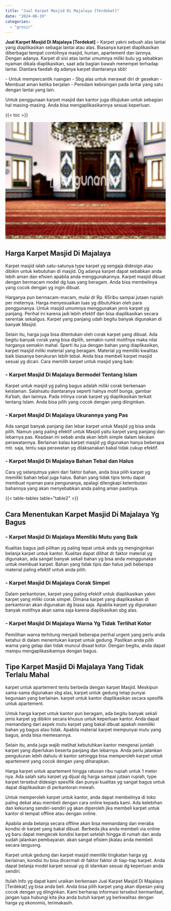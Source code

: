 ```yaml
---
title: "Jual Karpet Masjid Di Majalaya [Terdekat]"
date: "2024-06-19"
categories: 
  - "grosir"
---
```


**Jual Karpet Masjid Di Majalaya \[Terdekat\]** – Karpet yakni sebuah alas lantai yang diaplikasikan sebagai lantai atau alas. Biasanya karpet diaplikasikan diberbagai tempat contohnya masjid, hunian, apartement dan lainnya. Dengan adanya. Karpet di sisi atas lantai umumnya miliki bulu yg sebabkan nyaman dikala diaplikasikan, saat ada bagian bawah menempel terhadap lantai. Diantara faedah dg adanya karpet diantaranya sbb!

\- Untuk mempercantik ruangan - Sbg alas untuk merawat diri dr gesekan - Membuat aman ketika berjalan - Peredam kebisingan pada lantai yang satu dengan lantai yang lain.

Untuk penggunaan karpet masjid dan kantor juga ditujukan untuk sebagian hal masing-masing. Anda bisa mengaplikasikannya sesuai keperluan.

{{< toc >}}

![Jual Karpet Masjid Di Majalaya [Terdekat]](/images/grosir-karpet-murah-69.png)

## Harga Karpet Masjid Di Majalaya

Karpet masjid ialah satu-satunya type karpet yg sengaja didesign atau dibikin untuk kebutuhan di masjid. Dg adanya karpet dapat sebabkan anda lebih aman dan efisien apabila anda menggunakannya. Karpet masjid dibuat dengan bermacam model dg luas yang beragam. Anda bisa membelinya yang cocok dengan yg ingin dibuat.

Harganya pun bermacam-macam, mulai dr Rp. 65ribu sampai jutaan rupiah per meternya. Harga menyesuaikan luas yg dibutuhkan oleh para penggunanya. Untuk masjid umumnya menggunakan jenis karpet yg panjang. Perihal ini karena jadi lebih efektif dan bisa diaplikasikan secara serentak sekaligus. Karpet yang panjang udah begitu banyak digunakan di banyak Masjid.

Selain itu, harga juga bisa ditentukan oleh corak karpet yang dibuat. Ada begitu banyak corak yang bisa dipilih, semakin rumit motifnya maka nilai harganya semakin mahal. Sperti itu jua dengan bahan yang diaplikasikan, karpet masjid miliki material yang beragam. Material yg memiliki kwalitas baik biasanya berukuran lebih tebal. Anda bisa membeli karpet masjid sesuai yg dicari. Cara memilih karpet untuk masjid yang baik:

### \- Karpet Masjid Di Majalaya Bermodel Tentang Islam

Karpet untuk masjid yg paling bagus adalah miliki corak berkenaan keislaman. Salahsatu diantaranya seperti halnya motif bunga, gambar Ka’bah, dan lainnya. Pada intinya corak karpet yg diaplikasikan terkait tentang Islam. Anda bisa pilih yang cocok dengan yang diinginkan.

### \- Karpet Masjid Di Majalaya Ukurannya yang Pas

Ada sangat banyak panjang dan lebar karpet untuk Masjid yg bisa anda pilih. Namun yang paling efektif untuk Masjid yaitu karpet yang panjang dan lebarnya pas. Keadaan ini sebab anda akan lebih simple dalam lakukan perawatannya. Berlainan kalau karpet masjid yg digunakan hanya beberapa mtr. saja, tentu saja perawatan yg dilaksanakan bakal tidak cukup efektif.

### \- Karpet Masjid Di Majalaya Bahan Tebal dan Halus

Cara yg selanjutnya yakni dari faktor bahan, anda bisa pilih karpet yg memiliki bahan tebal juga halus. Bahan yang tidak tipis tentu dapat membuat nyaman para pengunanya, apalagi dilengkapi kelembutan bahannya yang akan menyebabkan anda paling aman pastinya.

{{< table-tables table="table2" >}}

## Cara Menentukan Karpet Masjid Di Majalaya Yg Bagus

### \- Karpet Masjid Di Majalaya Memiliki Mutu yang Baik

Kualitas bagus jadi pilihan yg paling tepat untuk anda yg menginginkan belanja karpet untuk kantor. Kualitas dapat dilihat dr faktor material yg digunakan, ada sangat banyak sekali bahan yg bisa anda menggunakan untuk membuat karpet. Bahan yang tidak tipis dan halus jadi beberapa material paling efektif untuk anda pilih.

### \- Karpet Masjid Di Majalaya Corak Simpel

Dalam perkantoran, karpet yang paling efektif untuk diaplikasikan yakni karpet yang miliki corak simpel. Dimana karpet yang diaplikasikan di perkantoran akan digunakan dg biasa saja. Apabila karpet yg digunakan banyak motifnya akan sama saja karena diaplikasikan sbg alas.

### \- Karpet Masjid Di Majalaya Warna Yg Tidak Terlihat Kotor

Pemilihan warna terhitung menjadi beberapa perihal urgent yang perlu anda ketahui di dalam menentukan karpet untuk gedung. Pastikan anda pilih warna yang gelap dan tidak muncul disaat kotor. Dengan begitu, anda dapat mampu mengaplikasikannya dengan bagus.

## Tipe Karpet Masjid Di Majalaya Yang Tidak Terlalu Mahal

karpet untuk apartement tentu berbeda dengan karpet Masjid. Meskipun sama-sama digunakan sbg alas, karpet untuk gedung tetap punyai kegunaan yang berlainan. karpet untuk kantor diaplikasikan secara spesifik untuk apartement.

Untuk harga karpet untuk kantor pun beragam, ada begitu banyak sekali jenis karpet yg dibikin secara khusus untuk keperluan kantor. Anda dapat memandang dari aspek mutu karpet yang bakal dibuat apakah memiliki bahan yg bagus atau tidak. Apabila material karpet mempunyai mutu yang bagus, anda bisa memesannya.

Selain itu, anda juga wajib melihat kebutuhkan kantor mengenai jumlah karpet yang diperlukan beserta panjang dan lebarnya. Anda perlu jalankan pengukuran lebih dahulu di kantor sehingga bisa memperoleh karpet untuk apartement yang cocok dengan yang diharapkan.

Harga karpet untuk apartement hingga ratusan ribu rupiah untuk 1 meter nya. Ada salah satu karpet yg dijual dg harga sampai jutaan rupiah, type karpet tersebut didesign spesifik dan punyai kualitas yg sangat bagus untuk dapat diaplikasikan di perkantoran mewah.

Untuk memperoleh karpet untuk kantor, anda dapat membelinya di toko paling dekat atau membeli dengan cara online kepada kami. Ada kelebihan dan kekurang sendiri-sendiri yg akan diperoleh jika membeli karpet untuk kantor di tempat offline atau dengan online.

Apabila anda belanja secara offline akan bisa memandang dan meraba kondisi dr karpet yang bakal dibuat. Berbeda jika anda membeli via online yg baru dapat mengecek kondisi karpet setelah hingga di rumah dan anda sudah jalankan pembayaran. akan sangat efisien jikalau anda membeli secara langusng.

Karpet untuk gedung dan karpet masjid memiliki tingkatan harga yg berlainan, kondisi itu bisa dicermati dr faktor faktor dr tiap-tiap karpet. Anda dapat belanja model karpet sesuai yg di idamkan sesuai dg keperluan anda sendiri.

Itulah Info yg dapat kami uraikan berkenaan Jual Karpet Masjid Di Majalaya \[Terdekat\] yg bisa anda beli. Anda bisa pilih karpet yang akan dipesan yang cocok dengan yg diinginkan. Kami berharap informasi tersebut bermanfaat, jangan lupa hubungi kita jika anda butuh karpet yg berkwalitas dengan harga yg ekonomis, terimakasih.
